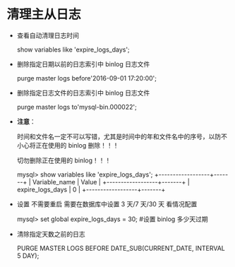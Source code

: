 # 清理主从日志

- 查看自动清理日志时间

  show variables like 'expire_logs_days';

- 删除指定日期以前的日志索引中 binlog 日志文件

  purge master logs before'2016-09-01 17:20:00';

- 删除指定日志文件的日志索引中 binlog 日志文件

  purge master logs to'mysql-bin.000022';

- **注意**：

  时间和文件名一定不可以写错，尤其是时间中的年和文件名中的序号，以防不小心将正在使用的 binlog 删除！！！

  切勿删除正在使用的 binlog！！！

  mysql> show variables like 'expire_logs_days';
  +------------------+-------+
  | Variable_name | Value |
  +------------------+-------+
  | expire_logs_days | 0 |
  +------------------+-------+

- 设置 不需要重启 需要在数据库中设置 3 天/7 天/30 天 看情况配置

  mysql> set global expire_logs_days = 30; #设置 binlog 多少天过期

- 清除指定天数之前的日志

  PURGE MASTER LOGS BEFORE DATE_SUB(CURRENT_DATE, INTERVAL 5 DAY);
